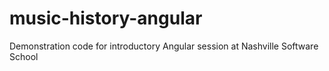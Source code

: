 # music-history-angular
Demonstration code for introductory Angular session at Nashville Software School
